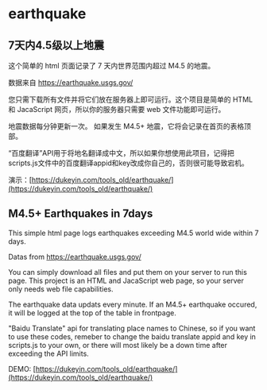 # earthquake

## 7天内4.5级以上地震

这个简单的 html 页面记录了 7 天内世界范围内超过 M4.5 的地震。

数据来自 https://earthquake.usgs.gov/

您只需下载所有文件并将它们放在服务器上即可运行。这个项目是简单的 HTML 和 JacaScript 网页，所以你的服务器只需要 web 文件功能即可运行。

地震数据每分钟更新一次。 如果发生 M4.5+ 地震，它将会记录在首页的表格顶部。

“百度翻译”API用于将地名翻译成中文，所以如果你想使用此项目，记得把scripts.js文件中的百度翻译appid和key改成你自己的，否则很可能导致宕机。

演示：[https://dukeyin.com/tools_old/earthquake/](https://dukeyin.com/tools_old/earthquake/)


## M4.5+ Earthquakes in 7days
This simple html page logs earthquakes exceeding M4.5 world wide within 7 days.

Datas from https://earthquake.usgs.gov/

You can simply download all files and put them on your server to run this page. This project is an HTML and JacaScript web page, so your server only needs web file capabilities.

The earthquake data updats every minute. If an M4.5+ earthquake occured, it will be logged at the top of the table in frontpage.

"Baidu Translate" api for translating place names to Chinese, so if you want to use these codes, remeber to change the baidu translate appid and key in scripts.js to your own, or there will most likely be a down time after exceeding the API limits.

DEMO: [https://dukeyin.com/tools_old/earthquake/](https://dukeyin.com/tools_old/earthquake/)
